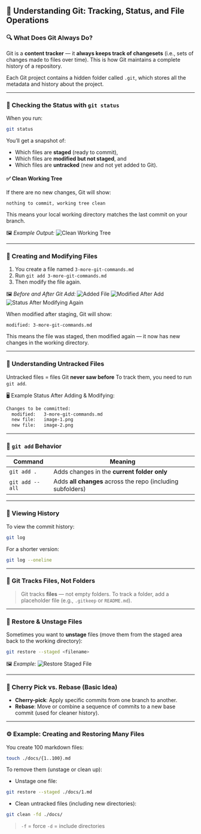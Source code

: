 ## 🧠 Understanding Git: Tracking, Status, and File Operations

### 🔍 What Does Git Always Do?

Git is a **content tracker** — it **always keeps track of changesets** (i.e., sets of changes made to files over time). This is how Git maintains a complete history of a repository.

Each Git project contains a hidden folder called `.git`, which stores all the metadata and history about the project.

---

### 📌 Checking the Status with `git status`

When you run:

```bash
git status
```

You’ll get a snapshot of:

* Which files are **staged** (ready to commit),
* Which files are **modified but not staged**, and
* Which files are **untracked** (new and not yet added to Git).

#### ✅ Clean Working Tree

If there are no new changes, Git will show:

```
nothing to commit, working tree clean
```

This means your local working directory matches the last commit on your branch.

🖼️ *Example Output:*
![Clean Working Tree](./assets/7-clean-tree.png)

---

### 📝 Creating and Modifying Files

1. You create a file named `3-more-git-commands.md`
2. Run `git add 3-more-git-commands.md`
3. Then modify the file again.

🖼️ *Before and After Git Add:*
![Added File](./assets/8-add-file.png)
![Modified After Add](./assets/9-mpdify.png)
![Status After Modifying Again](./assets/10-status-modify.png)

When modified after staging, Git will show:

```
modified: 3-more-git-commands.md
```

This means the file was staged, then modified again — it now has new changes in the working directory.

---

### 📁 Understanding Untracked Files

Untracked files = files Git **never saw before**
To track them, you need to run `git add`.

🖥️ Example Status After Adding & Modifying:

```bash
Changes to be committed:
  modified:   3-more-git-commands.md
  new file:   image-1.png
  new file:   image-2.png
```

---

### 📂 `git add` Behavior

| Command         | Meaning                                                     |
| --------------- | ----------------------------------------------------------- |
| `git add .`     | Adds changes in the **current folder only**                 |
| `git add --all` | Adds **all changes** across the repo (including subfolders) |

---

### 📜 Viewing History

To view the commit history:

```bash
git log
```

For a shorter version:

```bash
git log --oneline
```

---

### 📂 Git Tracks Files, Not Folders

> Git tracks **files** — not empty folders.
> To track a folder, add a placeholder file (e.g., `.gitkeep` or `README.md`).

---

### 🔄 Restore & Unstage Files

Sometimes you want to **unstage** files (move them from the staged area back to the working directory):

```bash
git restore --staged <filename>
```

🖼️ *Example:*
![Restore Staged File](./assets/11-restored.png)

---

### 🔀 Cherry Pick vs. Rebase (Basic Idea)

* **Cherry-pick**: Apply specific commits from one branch to another.
* **Rebase**: Move or combine a sequence of commits to a new base commit (used for cleaner history).

---

### ⚙️ Example: Creating and Restoring Many Files

You create 100 markdown files:

```bash
touch ./docs/{1..100}.md
```

To remove them (unstage or clean up):

* Unstage one file:

```bash
git restore --staged ./docs/1.md
```

* Clean untracked files (including new directories):

```bash
git clean -fd ./docs/
```

> `-f` = force
> `-d` = include directories

